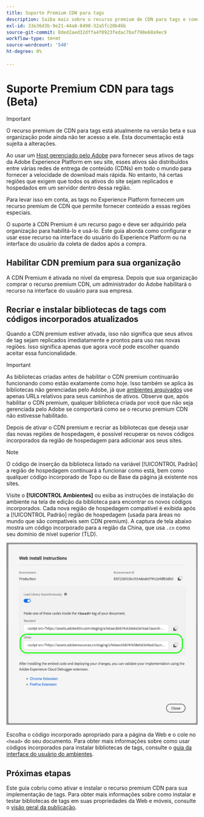 ```yaml
---
title: Suporte Premium CDN para tags
description: Saiba mais sobre o recurso premium de CDN para tags e como ele pode ser usado para fornecer seu conteúdo em várias regiões geográficas.
exl-id: 33e36d3b-9e21-44a8-8498-32a5fc20b46b
source-git-commit: 8ded2aed32dffa4f0923fedac7baf798e68a9ec9
workflow-type: tm+mt
source-wordcount: '540'
ht-degree: 0%

---
```


# Suporte Premium CDN para tags (Beta)

>[!IMPORTANT]
>
>O recurso premium de CDN para tags está atualmente na versão beta e sua organização pode ainda não ter acesso a ele. Esta documentação está sujeita a alterações.

Ao usar um [Host gerenciado pelo Adobe](./hosts/managed-by-adobe-host.md) para fornecer seus ativos de tags da Adobe Experience Platform em seu site, esses ativos são distribuídos entre várias redes de entrega de conteúdo (CDNs) em todo o mundo para fornecer a velocidade de download mais rápida. No entanto, há certas regiões que exigem que todos os ativos do site sejam replicados e hospedados em um servidor dentro dessa região.

Para levar isso em conta, as tags no Experience Platform fornecem um recurso premium de CDN que permite fornecer conteúdo a essas regiões especiais.

O suporte à CDN Premium é um recurso pago e deve ser adquirido pela organização para habilitá-lo e usá-lo. Este guia aborda como configurar e usar esse recurso na interface do usuário do Experience Platform ou na interface do usuário da coleta de dados após a compra.

## Habilitar CDN premium para sua organização

A CDN Premium é ativada no nível da empresa. Depois que sua organização comprar o recurso premium CDN, um administrador do Adobe habilitará o recurso na interface do usuário para sua empresa.

## Recriar e instalar bibliotecas de tags com códigos incorporados atualizados

Quando a CDN premium estiver ativada, isso não significa que seus ativos de tag sejam replicados imediatamente e prontos para uso nas novas regiões. Isso significa apenas que agora você pode escolher quando aceitar essa funcionalidade.

>[!IMPORTANT]
>
>As bibliotecas criadas antes de habilitar o CDN premium continuarão funcionando como estão exatamente como hoje. Isso também se aplica às bibliotecas não gerenciadas pelo Adobe, já que [ambientes arquivados](./environments.md#archive) use apenas URLs relativos para seus caminhos de ativos. Observe que, após habilitar o CDN premium, qualquer biblioteca criada por você que não seja gerenciada pelo Adobe se comportará como se o recurso premium CDN não estivesse habilitado.

Depois de ativar o CDN premium e recriar as bibliotecas que deseja usar das novas regiões de hospedagem, é possível recuperar os novos códigos incorporados da região de hospedagem para adicionar aos seus sites.

>[!NOTE]
>
>O código de inserção da biblioteca listado na variável [!UICONTROL Padrão] a região de hospedagem continuará a funcionar como está, bem como qualquer código incorporado de Topo ou de Base da página já existente nos sites.

Visite o **[!UICONTROL Ambientes]** ou exiba as instruções de instalação do ambiente na tela de edição da biblioteca para encontrar os novos códigos incorporados. Cada nova região de hospedagem compatível é exibida após a [!UICONTROL Padrão] região de hospedagem (usada para áreas no mundo que são compatíveis sem CDN premium). A captura de tela abaixo mostra um código incorporado para a região da China, que usa `.cn` como seu domínio de nível superior (TLD).

![Código incorporado para a região da China](../../images/ui/publishing/premium-cdn/embed-codes.png)

Escolha o código incorporado apropriado para a página da Web e o cole no `<head>` do seu documento. Para obter mais informações sobre como usar códigos incorporados para instalar bibliotecas de tags, consulte o [guia da interface do usuário do ambientes](./environments.md#installation).

## Próximas etapas

Este guia cobriu como ativar e instalar o recurso premium CDN para sua implementação de tags. Para obter mais informações sobre como instalar e testar bibliotecas de tags em suas propriedades da Web e móveis, consulte o [visão geral da publicação](./overview.md).
